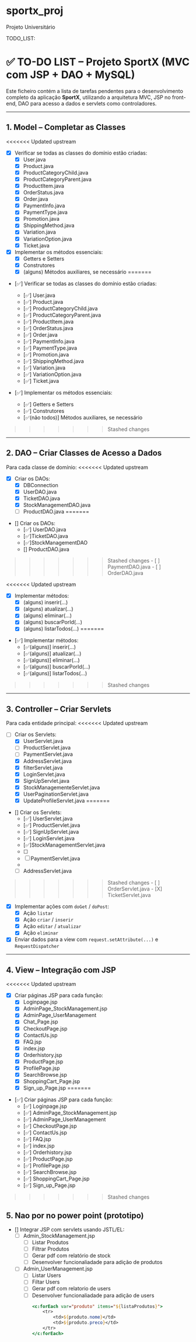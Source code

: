 # sportx_proj
Projeto Universitário

TODO_LIST:
# ✅ TO-DO LIST – Projeto SportX (MVC com JSP + DAO + MySQL)

Este ficheiro contém a lista de tarefas pendentes para o desenvolvimento completo da aplicação **SportX**, utilizando a arquitetura MVC, JSP no front-end, DAO para acesso a dados e servlets como controladores.

---

##  1. Model – Completar as Classes
<<<<<<< Updated upstream
- [x] Verificar se todas as classes do domínio estão criadas:
    - [x] User.java
    - [x] Product.java
    - [x] ProductCategoryChild.java
    - [x] ProductCategoryParent.java
    - [x] ProductItem.java
    - [X] OrderStatus.java
    - [X] Order.java
    - [X] PaymentInfo.java
    - [X] PaymentType.java
    - [X] Promotion.java
    - [X] ShippingMethod.java
    - [x] Variation.java
    - [x] VariationOption.java
    - [x] Ticket.java
  
- [X] Implementar os métodos essenciais:
    - [X] Getters e Setters
    - [X] Construtores
    - [X] (alguns) Métodos auxiliares, se necessário
=======
- [✅] Verificar se todas as classes do domínio estão criadas:
    - [✅] User.java
    - [✅] Product.java
    - [✅] ProductCategoryChild.java
    - [✅] ProductCategoryParent.java
    - [✅] ProductItem.java
    - [✅] OrderStatus.java
    - [✅] Order.java
    - [✅] PaymentInfo.java
    - [✅] PaymentType.java
    - [✅] Promotion.java
    - [✅] ShippingMethod.java
    - [✅] Variation.java
    - [✅] VariationOption.java
    - [✅] Ticket.java
  
- [✅] Implementar os métodos essenciais:
    - [✅] Getters e Setters
    - [✅] Construtores
    - [✅(não todos)] Métodos auxiliares, se necessário
>>>>>>> Stashed changes

---

##  2. DAO – Criar Classes de Acesso a Dados
Para cada classe de domínio:
<<<<<<< Updated upstream
- [x] Criar os DAOs:
    - [x] DBConnection
    - [x] UserDAO.java
    - [X] TicketDAO.java
    - [X] StockManagementDAO.java
    - [ ] ProductDAO.java
=======
- [] Criar os DAOs:
    - [✅] UserDAO.java
    - [✅]TicketDAO.java
    - [✅]StockManagementDAO
    - [] ProductDAO.java
>>>>>>> Stashed changes
    - [ ] PaymentDAO.java
    - [ ] OrderDAO.java
  
<<<<<<< Updated upstream
- [x] Implementar métodos:
    - [X] (alguns) inserir(...)
    - [X] (alguns) atualizar(...)
    - [X] (alguns) eliminar(...)
    - [X] (alguns) buscarPorId(...)
    - [X] (alguns) listarTodos(...)
=======
- [✅] Implementar métodos:
    - [✅(alguns)] inserir(...)
    - [✅(alguns)] atualizar(...)
    - [✅(alguns)] eliminar(...)
    - [✅(alguns)] buscarPorId(...)
    - [✅(alguns)] listarTodos(...)
>>>>>>> Stashed changes

---

##  3. Controller – Criar Servlets
Para cada entidade principal:
<<<<<<< Updated upstream
- [ ] Criar os Servlets:
    - [x] UserServlet.java
    - [ ] ProductServlet.java
    - [ ] PaymentServlet.java
    - [X] AddressServlet.java
    - [X] filterServlet.java
    - [X] LoginServlet.java
    - [X] SignUpServlet.java
    - [X] StockManagementeServlet.java
    - [X] UserPaginationServlet.java
    - [X] UpdateProfileServlet.java
=======
- [] Criar os Servlets:
    - [✅] UserServlet.java
    - [✅] ProductServlet.java
    - [✅] SignUpServlet.java
    - [✅] LoginServlet.java
    - [✅]StockManagementServlet.java
    - [ ]
    - [ ] PaymentServlet.java
    - 
    - [ ] AddressServlet.java
>>>>>>> Stashed changes
    - [ ] OrderServlet.java
    - [X] TicketServlet.java
- [X] Implementar ações com `doGet` / `doPost`:
    - [X] Ação `listar`
    - [X] Ação `criar` / `inserir`
    - [X] Ação `editar` / `atualizar`
    - [X] Ação `eliminar`
- [X] Enviar dados para a view com `request.setAttribute(...)` e `RequestDispatcher`

---

##  4. View – Integração com JSP
<<<<<<< Updated upstream
- [X] Criar páginas JSP para cada função:
    - [x] Loginpage.jsp
    - [x] AdminPage_StockManagement.jsp
    - [x] AdminPage_UserManagement
    - [x] Chat_Page.jsp
    - [x] CheckoutPage.jsp
    - [x] ContactUs.jsp
    - [x] FAQ.jsp
    - [x] index.jsp
    - [x] Orderhistory.jsp
    - [x] ProductPage.jsp
    - [x] ProfilePage.jsp
    - [x] SearchBrowse.jsp
    - [x] ShoppingCart_Page.jsp
    - [x] Sign_up_Page.jsp
=======
- [✅] Criar páginas JSP para cada função:
    - [✅] Loginpage.jsp
    - [✅] AdminPage_StockManagement.jsp
    - [✅] AdminPage_UserManagement
    - [✅] CheckoutPage.jsp
    - [✅] ContactUs.jsp
    - [✅] FAQ.jsp
    - [✅] index.jsp
    - [✅] Orderhistory.jsp
    - [✅] ProductPage.jsp
    - [✅] ProfilePage.jsp
    - [✅] SearchBrowse.jsp
    - [✅] ShoppingCart_Page.jsp
    - [✅] Sign_up_Page.jsp
>>>>>>> Stashed changes
   



## 5. Nao por no power point (prototipo)

  
- [] Integrar JSP com servlets usando JSTL/EL:
  - [ ] Admin_StockManagement.jsp
    - [ ] Listar Produtos
    - [ ] Filtrar Produtos
    - [ ] Gerar pdf com relatório de stock
    - [ ] Desenvolver funcionaliadade para adição de produtos
  - [ ] Admin_UserManagement.jsp
    - [ ] Listar Users
    - [ ] Filtar Users
    - [ ] Gerar pdf com relatorio de users
    - [ ] Desenvolver funcionaliadade para adição de users
      ```jsp
      <c:forEach var="produto" items="${listaProdutos}">
          <tr>
              <td>${produto.nome}</td>
              <td>${produto.preco}</td>
          </tr>
      </c:forEach>


